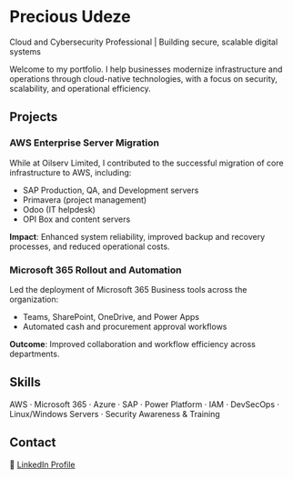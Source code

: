 # Precious Udeze  
Cloud and Cybersecurity Professional | Building secure, scalable digital systems

Welcome to my portfolio. I help businesses modernize infrastructure and operations through cloud-native technologies, with a focus on security, scalability, and operational efficiency.

## Projects

### AWS Enterprise Server Migration  
While at Oilserv Limited, I contributed to the successful migration of core infrastructure to AWS, including:
- SAP Production, QA, and Development servers  
- Primavera (project management)  
- Odoo (IT helpdesk)  
- OPI Box and content servers  

**Impact**: Enhanced system reliability, improved backup and recovery processes, and reduced operational costs.

### Microsoft 365 Rollout and Automation  
Led the deployment of Microsoft 365 Business tools across the organization:
- Teams, SharePoint, OneDrive, and Power Apps  
- Automated cash and procurement approval workflows  

**Outcome**: Improved collaboration and workflow efficiency across departments.

## Skills  
AWS · Microsoft 365 · Azure · SAP · Power Platform · IAM · DevSecOps · Linux/Windows Servers · Security Awareness & Training

## Contact  
📧 [LinkedIn Profile](https://www.linkedin.com/in/preciousudeze/)
